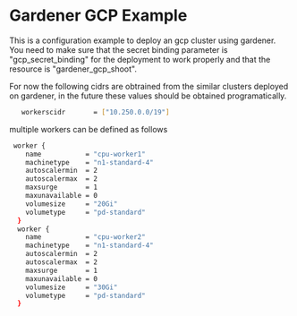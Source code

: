 # Gardener GCP Example

This is a configuration example to deploy an gcp cluster using gardener. You need to make sure that the secret binding parameter is "gcp_secret_binding" for the deployment to work properly and that the resource is "gardener_gcp_shoot".

For now the following cidrs are obtrained from the similar clusters deployed on gardener, in the future these values should be obtained programatically.
```bash
   workerscidr       = ["10.250.0.0/19"]
```

multiple workers can be defined as follows
```bash
 worker {
    name           = "cpu-worker1"
    machinetype    = "n1-standard-4"
    autoscalermin  = 2
    autoscalermax  = 2
    maxsurge       = 1
    maxunavailable = 0
    volumesize     = "20Gi"
    volumetype     = "pd-standard"
  }
  worker {
    name           = "cpu-worker2"
    machinetype    = "n1-standard-4"
    autoscalermin  = 2
    autoscalermax  = 2
    maxsurge       = 1
    maxunavailable = 0
    volumesize     = "30Gi"
    volumetype     = "pd-standard"
  }
```


